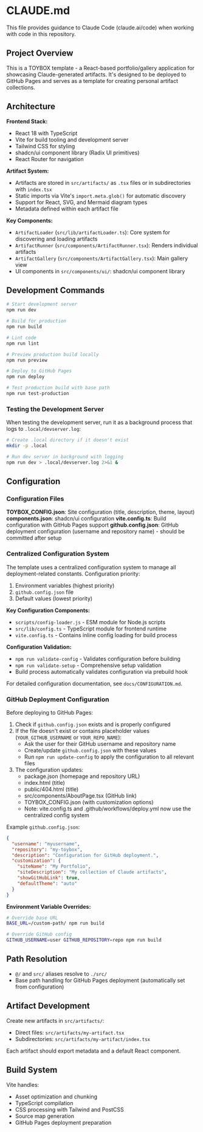 # CLAUDE.md

This file provides guidance to Claude Code (claude.ai/code) when working with code in this repository.

## Project Overview

This is a TOYBOX template - a React-based portfolio/gallery application for showcasing Claude-generated artifacts. It's designed to be deployed to GitHub Pages and serves as a template for creating personal artifact collections.

## Architecture

**Frontend Stack:**
- React 18 with TypeScript
- Vite for build tooling and development server
- Tailwind CSS for styling
- shadcn/ui component library (Radix UI primitives)
- React Router for navigation

**Artifact System:**
- Artifacts are stored in `src/artifacts/` as `.tsx` files or in subdirectories with `index.tsx`
- Static imports via Vite's `import.meta.glob()` for automatic discovery
- Support for React, SVG, and Mermaid diagram types
- Metadata defined within each artifact file

**Key Components:**
- `ArtifactLoader` (`src/lib/artifactLoader.ts`): Core system for discovering and loading artifacts
- `ArtifactRunner` (`src/components/ArtifactRunner.tsx`): Renders individual artifacts
- `ArtifactGallery` (`src/components/ArtifactGallery.tsx`): Main gallery view
- UI components in `src/components/ui/`: shadcn/ui component library

## Development Commands

```bash
# Start development server
npm run dev

# Build for production
npm run build

# Lint code
npm run lint

# Preview production build locally
npm run preview

# Deploy to GitHub Pages
npm run deploy

# Test production build with base path
npm run test-production
```

### Testing the Development Server

When testing the development server, run it as a background process that logs to `.local/devserver.log`:

```bash
# Create .local directory if it doesn't exist
mkdir -p .local

# Run dev server in background with logging
npm run dev > .local/devserver.log 2>&1 &
```

## Configuration

### Configuration Files

**TOYBOX_CONFIG.json**: Site configuration (title, description, theme, layout)
**components.json**: shadcn/ui configuration
**vite.config.ts**: Build configuration with GitHub Pages support
**github.config.json**: GitHub deployment configuration (username and repository name) - should be committed after setup

### Centralized Configuration System

The template uses a centralized configuration system to manage all deployment-related constants. Configuration priority:
1. Environment variables (highest priority)
2. `github.config.json` file
3. Default values (lowest priority)

**Key Configuration Components:**
- `scripts/config-loader.js` - ESM module for Node.js scripts
- `src/lib/config.ts` - TypeScript module for frontend runtime
- `vite.config.ts` - Contains inline config loading for build process

**Configuration Validation:**
- `npm run validate-config` - Validates configuration before building
- `npm run validate-setup` - Comprehensive setup validation
- Build process automatically validates configuration via prebuild hook

For detailed configuration documentation, see `docs/CONFIGURATION.md`.

### GitHub Deployment Configuration

Before deploying to GitHub Pages:

1. Check if `github.config.json` exists and is properly configured
2. If the file doesn't exist or contains placeholder values (`YOUR_GITHUB_USERNAME` or `YOUR_REPO_NAME`):
   - Ask the user for their GitHub username and repository name
   - Create/update `github.config.json` with these values
   - Run `npm run update-config` to apply the configuration to all relevant files
3. The configuration updates:
   - package.json (homepage and repository URL)
   - index.html (title)
   - public/404.html (title)
   - src/components/AboutPage.tsx (GitHub link)
   - TOYBOX_CONFIG.json (with customization options)
   - Note: vite.config.ts and .github/workflows/deploy.yml now use the centralized config system

Example `github.config.json`:
```json
{
  "username": "myusername",
  "repository": "my-toybox",
  "description": "Configuration for GitHub deployment.",
  "customization": {
    "siteName": "My Portfolio",
    "siteDescription": "My collection of Claude artifacts",
    "showGitHubLink": true,
    "defaultTheme": "auto"
  }
}
```

**Environment Variable Overrides:**
```bash
# Override base URL
BASE_URL=/custom-path/ npm run build

# Override GitHub config
GITHUB_USERNAME=user GITHUB_REPOSITORY=repo npm run build
```

## Path Resolution

- `@/` and `src/` aliases resolve to `./src/`
- Base path handling for GitHub Pages deployment (automatically set from configuration)

## Artifact Development

Create new artifacts in `src/artifacts/`:
- Direct files: `src/artifacts/my-artifact.tsx`
- Subdirectories: `src/artifacts/my-artifact/index.tsx`

Each artifact should export metadata and a default React component.

## Build System

Vite handles:
- Asset optimization and chunking
- TypeScript compilation
- CSS processing with Tailwind and PostCSS
- Source map generation
- GitHub Pages deployment preparation
